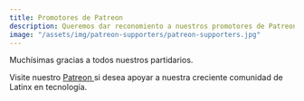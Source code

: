 ```yaml
---
title: Promotores de Patreon
description: Queremos dar reconomiento a nuestros promotores de Patreon por su apoyo económico.
image: "/assets/img/patreon-supporters/patreon-supporters.jpg"
---
```


Muchísimas gracias a todos nuestros partidarios.

Visite nuestro <a href="https://www.patreon.com/techqueria" rel="noopener" target="_blank"> Patreon </a> si desea apoyar a nuestra creciente comunidad de Latinx en tecnología.
